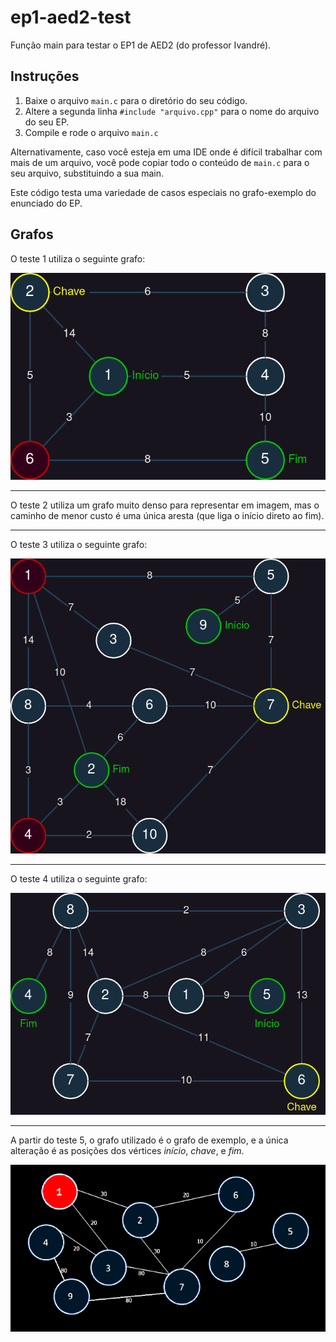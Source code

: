 # ep1-aed2-test

Função main para testar o EP1 de AED2 (do professor Ivandré).

## Instruções

1. Baixe o arquivo `main.c` para o diretório do seu código.
2. Altere a segunda linha `#include "arquivo.cpp"` para o nome do arquivo do
   seu EP.
3. Compile e rode o arquivo `main.c`

Alternativamente, caso você esteja em uma IDE onde é difícil trabalhar com
mais de um arquivo, você pode copiar todo o conteúdo de `main.c` para o seu 
arquivo, substituindo a sua main.

Este código testa uma variedade de casos especiais no grafo-exemplo do
enunciado do EP.

## Grafos

O teste 1 utiliza o seguinte grafo:

![Grafo para o teste 1](test1.drawio.png)

---

O teste 2 utiliza um grafo muito denso para representar em imagem, mas o
caminho de menor custo é uma única aresta (que liga o início direto ao
fim).

---

O teste 3 utiliza o seguinte grafo:

![Grafo para o teste 3](test3.drawio.png)

---

O teste 4 utiliza o seguinte grafo:

![Grafo para o teste 4](test4.drawio.png)

---

A partir do teste 5, o grafo utilizado é o grafo de exemplo, e a única
alteração é as posições dos vértices *início*, *chave*, e *fim*.

![Grafo para o teste 3](test-example-graph.png)


